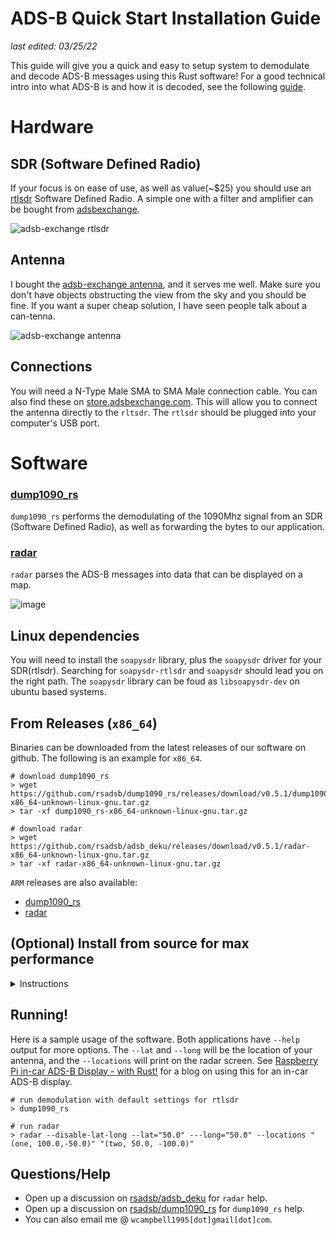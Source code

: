 # ADS-B Quick Start Installation Guide
_last edited: 03/25/22_

This guide will give you a quick and easy to setup system to demodulate and decode ADS-B messages using this Rust software!
For a good technical intro into what ADS-B is and how it is decoded, see the following [guide](https://mode-s.org/decode/).

# Hardware

## SDR (Software Defined Radio)
If your focus is on ease of use, as well as value(~$25) you should use an [rtlsdr](https://www.rtl-sdr.com/about-rtl-sdr/) Software Defined Radio.
A simple one with a filter and amplifier can be bought from [adsbexchange](https://store.adsbexchange.com/products/adsbexchange-com-r820t2-rtl2832u-0-5-ppm-tcxo-ads-b-sdr-w-amp-and-1090-mhz-filter-software-on-industrial-microsd).

![adsb-exchange rtlsdr](https://cdn.shopify.com/s/files/1/1618/5293/products/BlueSDRantennaandmicroSD_1024x1024@2x.png?v=1643391183)

## Antenna
I bought the [adsb-exchange antenna](https://store.adsbexchange.com/products/5-5dbi-1090-978-antenna), and it serves me well. Make sure you don't have objects obstructing the view
from the sky and you should be fine. If you want a super cheap solution, I have seen people talk about a can-tenna.

![adsb-exchange antenna](https://cdn.shopify.com/s/files/1/1618/5293/products/IMG_9964_1_1024x1024@2x.jpg?v=1570168212)

## Connections

You will need a N-Type Male SMA to SMA Male connection cable. You can also find these on [store.adsbexchange.com](https://store.adsbexchange.com/collections/all). This will allow you to connect the antenna directly to the `rltsdr`.
The `rtlsdr` should be plugged into your computer's USB port.

# Software

### [dump1090_rs](https://github.com/rsadsb/dump1090_rs)
`dump1090_rs` performs the demodulating of the 1090Mhz signal from an SDR (Software Defined Radio),
as well as forwarding the bytes to our application.

### [radar](https://github.com/rsadsb/adsb_deku)
`radar` parses the ADS-B messages into data that can be displayed on a map.

![image](https://raw.githubusercontent.com/rsadsb/adsb_deku/master/media/peek_2022_02_06_02_640_640.gif)

## Linux dependencies
You will need to install the `soapysdr` library, plus the `soapysdr` driver for your SDR(rtlsdr).
Searching for `soapysdr-rtlsdr` and `soapysdr` should lead you on the right path.
The `soapysdr` library can be foud as `libsoapysdr-dev` on ubuntu based systems.

## From Releases (`x86_64`)
Binaries can be downloaded from the latest releases of our software on github.
The following is an example for `x86_64`.
```
# download dump1090_rs
> wget https://github.com/rsadsb/dump1090_rs/releases/download/v0.5.1/dump1090_rs-x86_64-unknown-linux-gnu.tar.gz
> tar -xf dump1090_rs-x86_64-unknown-linux-gnu.tar.gz

# download radar
> wget https://github.com/rsadsb/adsb_deku/releases/download/v0.5.1/radar-x86_64-unknown-linux-gnu.tar.gz
> tar -xf radar-x86_64-unknown-linux-gnu.tar.gz
```

`ARM` releases are also available:
- [dump1090_rs](https://github.com/rsadsb/dump1090_rs/releases/tag/v0.5.1)
- [radar](https://github.com/rsadsb/adsb_deku/releases/tag/v0.5.1)


## (Optional) Install from source for max performance

<details>
  <summary>Instructions</summary>

#### Native CPU features
Building from source is recommended, since many of the DSP(Digital Signal Processing) algorithms benefit from
cpu features such as AVX(Advanced Vector Extensions) on x86 architectures.
These are currently only detected at compile time and is the reason for `RUSTFLAGS="-C target-cpu=native"` in the following install commands.

#### Install Compiler
Goto [rustup.rs](https://rustup.rs) and follow instructions for installing `rust` and `cargo`.
The current msrv(minimum supported rust version) is `1.59.0`.

### Install soapysdr library
You will need the soapysdr library. For example, this is `libsoapysdr-dev` on ubuntu based platforms.

### Clang
Install `libclang`, found as `libclang-dev` on ubuntu.

### [dump1090_rs](https://github.com/rsadsb/dump1090_rs) from master branch
```shell
RUSTFLAGS="-C target-cpu=native" cargo install --git https://github.com/rsadsb/dump1090_rs
```

### [radar](https://github.com/rsadsb/adsb_deku) from master branch

```shell
RUSTFLAGS="-C target-cpu=native" cargo install --git https://github.com/rsadsb/adsb_deku rsadsb_apps --bin radar
```
</details>

## Running!
Here is a sample usage of the software. Both applications have `--help` output for more options.
The `--lat` and `--long` will be the location of your antenna, and the `--locations` will print on the radar screen.
See [Raspberry Pi in-car ADS-B Display - with Rust!](rasp-pi-display.md) for a blog on using this for an in-car ADS-B display.
```text
# run demodulation with default settings for rtlsdr
> dump1090_rs

# run radar
> radar --disable-lat-long --lat="50.0" ---long="50.0" --locations "(one, 100.0,-50.0)" "(two, 50.0, -100.0)"
```

## Questions/Help
* Open up a discussion on [rsadsb/adsb_deku](https://github.com/rsadsb/adsb_deku/discussions) for `radar` help.
* Open up a discussion on [rsadsb/dump1090_rs](https://github.com/rsadsb/dump1090_rs/discussions) for `dump1090_rs` help.
* You can also email me @ `wcampbell1995[dot]gmail[dot]com`.

